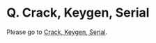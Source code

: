 # Q. Crack, Keygen, Serial

Please go to [Crack, Keygen, Serial](https://www.emeditor.com/crack-keygen-serial/).